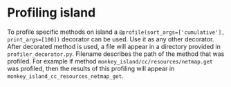 # Profiling island

To profile specific methods on island a `@profile(sort_args=['cumulative'], print_args=[100])` 
decorator can be used. 
Use it as any other decorator. After decorated method is used, a file will appear in a
directory provided in `profiler_decorator.py`. Filename describes the path of
the method that was profiled. For example if method `monkey_island/cc/resources/netmap.get`
was profiled, then the results of this profiling will appear in 
`monkey_island_cc_resources_netmap_get`.
